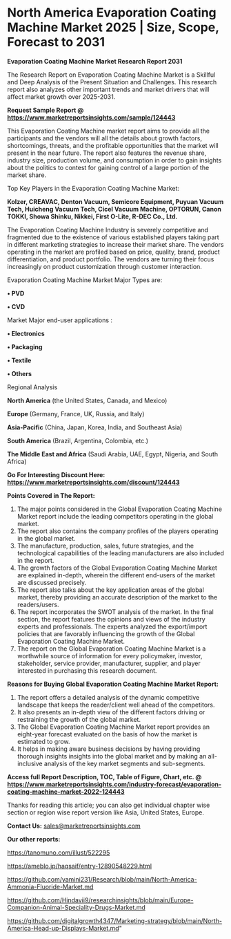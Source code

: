 # North America Evaporation Coating Machine Market 2025 | Size, Scope, Forecast to 2031

<strong>Evaporation Coating Machine Market Research Report 2031</strong>

The Research Report on Evaporation Coating Machine Market is a Skillful and Deep Analysis of the Present Situation and Challenges. This research report also analyzes other important trends and market drivers that will affect market growth over 2025-2031.

<strong>Request Sample Report @ <a href=https://www.marketreportsinsights.com/sample/124443>https://www.marketreportsinsights.com/sample/124443</a></strong>

This Evaporation Coating Machine market report aims to provide all the participants and the vendors will all the details about growth factors, shortcomings, threats, and the profitable opportunities that the market will present in the near future. The report also features the revenue share, industry size, production volume, and consumption in order to gain insights about the politics to contest for gaining control of a large portion of the market share.

Top Key Players in the Evaporation Coating Machine Market:

<strong>Kolzer, CREAVAC, Denton Vacuum, Semicore Equipment, Puyuan Vacuum Tech, Huicheng Vacuum Tech, Cicel Vacuum Machine, OPTORUN, Canon TOKKI, Showa Shinku, Nikkei, First O-Lite, R-DEC Co., Ltd.</strong>

The Evaporation Coating Machine Industry is severely competitive and fragmented due to the existence of various established players taking part in different marketing strategies to increase their market share. The vendors operating in the market are profiled based on price, quality, brand, product differentiation, and product portfolio. The vendors are turning their focus increasingly on product customization through customer interaction.

Evaporation Coating Machine Market Major Types are:

<strong>• PVD

• CVD</strong>

Market Major end-user applications :

<strong>• Electronics

• Packaging

• Textile

• Others</strong>

Regional Analysis

</u><strong><b>North America</b></strong> (the United States, Canada, and Mexico)

<strong><b>Europe </b></strong>(Germany, France, UK, Russia, and Italy)

<strong><b>Asia-Pacific</b></strong> (China, Japan, Korea, India, and Southeast Asia)

<strong><b>South America</b></strong> (Brazil, Argentina, Colombia, etc.)

<strong><b>The Middle East and Africa</b></strong> (Saudi Arabia, UAE, Egypt, Nigeria, and South Africa)

<strong>Go For Interesting Discount Here: <a href=https://www.marketreportsinsights.com/discount/124443>https://www.marketreportsinsights.com/discount/124443</a></strong>

<strong>Points Covered in The Report:</strong>
<ol>
  <li>The major points considered in the Global Evaporation Coating Machine Market report include the leading competitors operating in the global market.</li>
  <li>The report also contains the company profiles of the players operating in the global market.</li>
  <li>The manufacture, production, sales, future strategies, and the technological capabilities of the leading manufacturers are also included in the report.</li>
  <li>The growth factors of the Global Evaporation Coating Machine Market are explained in-depth, wherein the different end-users of the market are discussed precisely.</li>
  <li>The report also talks about the key application areas of the global market, thereby providing an accurate description of the market to the readers/users.</li>
  <li>The report incorporates the SWOT analysis of the market. In the final section, the report features the opinions and views of the industry experts and professionals. The experts analyzed the export/import policies that are favorably influencing the growth of the Global Evaporation Coating Machine Market.</li>
  <li>The report on the Global Evaporation Coating Machine Market is a worthwhile source of information for every policymaker, investor, stakeholder, service provider, manufacturer, supplier, and player interested in purchasing this research document.</li>
</ol>
<strong>Reasons for Buying Global Evaporation Coating Machine Market Report:</strong>

<ol>
  <li>The report offers a detailed analysis of the dynamic competitive landscape that keeps the reader/client well ahead of the competitors.</li>
  <li>It also presents an in-depth view of the different factors driving or restraining the growth of the global market.</li>
  <li>The Global Evaporation Coating Machine Market report provides an eight-year forecast evaluated on the basis of how the market is estimated to grow.</li>
  <li>It helps in making aware business decisions by having providing thorough insights insights into the global market and by making an all-inclusive analysis of the key market segments and sub-segments.</li>
</ol>
<strong>Access full Report Description, TOC, Table of Figure, Chart, etc. @ <a href=https://www.marketreportsinsights.com/industry-forecast/evaporation-coating-machine-market-2022-124443>https://www.marketreportsinsights.com/industry-forecast/evaporation-coating-machine-market-2022-124443</a></strong>


Thanks for reading this article; you can also get individual chapter wise section or region wise report version like Asia, United States, Europe.

<strong>Contact Us:</strong>
sales@marketreportsinsights.com

<strong>Our other reports:</strong>

<a href=https://tanomuno.com/illust/522295>https://tanomuno.com/illust/522295</a>

<a href=https://ameblo.jp/haqsaif/entry-12890548229.html>https://ameblo.jp/haqsaif/entry-12890548229.html</a>

<a href=https://github.com/yamini231/Research/blob/main/North-America-Ammonia-Fluoride-Market.md>https://github.com/yamini231/Research/blob/main/North-America-Ammonia-Fluoride-Market.md</a>

<a href=https://github.com/Hindavii9/researchinsights/blob/main/Europe-Companion-Animal-Speciality-Drugs-Market.md>https://github.com/Hindavii9/researchinsights/blob/main/Europe-Companion-Animal-Speciality-Drugs-Market.md</a>

<a href=https://github.com/digitalgrowth4347/Marketing-strategy/blob/main/North-America-Head-up-Displays-Market.md>https://github.com/digitalgrowth4347/Marketing-strategy/blob/main/North-America-Head-up-Displays-Market.md</a>"
